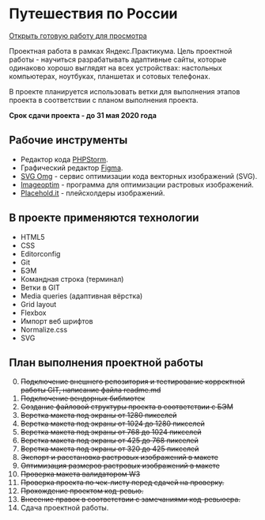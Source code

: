 # Путешествия по России

[Открыть готовую работу для просмотра](https://vanyapr.github.io/russian-travel/)

Проектная работа в рамках Яндекс.Практикума. Цель проектной работы - научиться разрабатывать адаптивные сайты, которые одинаково
хорошо выглядят на всех устройствах: настольных компьютерах, ноутбуках, планшетах и сотовых телефонах.

В проекте планируется использовать ветки для выполнения этапов проекта в соответствии с планом выполнения проекта.

__Срок сдачи проекта - до 31 мая 2020 года__

## Рабочие инструменты

* Редактор кода [PHPStorm](https://jetbrains.com).
* Графический редактор [Figma](https://www.figma.com/).
* [SVG Omg](https://jakearchibald.github.io/svgomg/) - сервис оптимизации кода векторных изображений (SVG).
* [Imageoptim](https://imageoptim.com/) - программа для оптимизации растровых изображений.
* [Placehold.it](https://placeholder.com/) - плейсхолдеры изображений.

## В проекте применяются технологии

* HTML5
* CSS
* Editorconfig
* Git
* БЭМ
* Командная строка (терминал)
* Ветки в GIT
* Media queries (адаптивная вёрстка)
* Grid layout
* Flexbox
* Импорт веб шрифтов
* Normalize.css
* SVG

## План выполнения проектной работы

0. ~~Подключение внешнего репозитория и тестирование корректной работы GIT, написание файла readme.md~~
1. ~~Подключение вендорных библиотек~~
2. ~~Создание файловой структуры проекта в соответствии с БЭМ~~
3. ~~Верстка макета под экраны от 1280 пикселей~~
4. ~~Верстка макета под экраны от 1024 до 1280 пикселей~~
5. ~~Верстка макета под экраны от 768 до 1024 пикселей~~
6. ~~Верстка макета под экраны от 425 до 768 пикселей~~
7. ~~Верстка макета под экраны от 320 до 425 пикселей~~
8. ~~Экспорт и расстановка растровых изображений в макете~~
8. ~~Оптимизация размеров растровых изображений в макете~~
9. ~~Проверка макета валидатором W3~~
10. ~~Проверка проекта по чек-листу перед сдачей на проверку.~~
11. ~~Прохождение проектом код-ревью.~~
12. ~~Внесение правок в соответствии с замечаниями код-ревьюера.~~
13. Сдача проектной работы.
